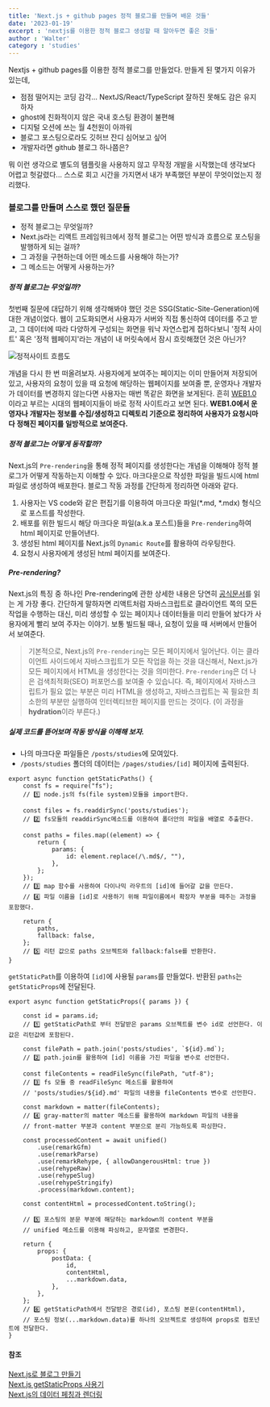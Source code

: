 ```yaml
---
title: 'Next.js + github pages 정적 블로그를 만들며 배운 것들'
date: '2023-01-19'
excerpt : 'nextjs를 이용한 정적 블로그 생성할 때 알아두면 좋은 것들'
author : 'Walter'
category : 'studies'
---
```

Nextjs + github pages를 이용한 정적 블로그를 만들었다. 만들게 된 몇가지 이유가 있는데,

- 점점 떨어지는 코딩 감각... NextJS/React/TypeScript 잘하진 못해도 감은 유지하자
- ghost에 친화적이지 않은 국내 호스팅 환경이 불편해
- 디지털 오션에 쓰는 월 4천원이 아까워
- 블로그 포스팅으로라도 깃허브 잔디 심어보고 싶어
- 개발자라면 github 블로그 하나쯤은?

뭐 이런 생각으로 별도의 템플릿을 사용하지 않고 무작정 개발을 시작했는데 생각보다 어렵고 헛갈렸다... 스스로 회고 시간을 가지면서 내가 부족했던 부분이 무엇이었는지 정리했다.

### 블로그를 만들며 스스로 했던 질문들

- 정적 블로그는 무엇일까?
- Next.js라는 리액트 프레임워크에서 정적 블로그는 어떤 방식과 흐름으로 포스팅을 발행하게 되는 걸까?
- 그 과정을 구현하는데 어떤 메소드를 사용해야 하는가?
- 그 메소드는 어떻게 사용하는가?

##### 정적 블로그는 무엇일까?
첫번째 질문에 대답하기 위해 생각해봐야 했던 것은 SSG(Static-Site-Generation)에 대한 개념이었다. 웹이 고도화되면서 사용자가 서버와 직접 통신하여 데이터를 주고 받고, 그 데이터에 따라 다양하게 구성되는 화면을 워낙 자연스럽게 접하다보니 '정적 사이트' 혹은 '정적 웹페이지'라는 개념이 내 머릿속에서 잠시 흐릿해졌던 것은 아닌가? 

<img src="https://d33wubrfki0l68.cloudfront.net/b0cd7be20ba718c92b5da007a109a89122f6791a/73909/v3/img/blog/ssg-host-flow.png" alt="정적사이트 흐름도" title="정적사이트 흐름도">

개념을 다시 한 번 떠올려보자. 사용자에게 보여주는 페이지는 이미 만들어져 저장되어 있고, 사용자의 요청이 있을 때 요청에 해당하는 웹페이지를 보여줄 뿐, 운영자나 개발자가 데이터를 변경하지 않는다면 사용자는 매번 똑같은 화면을 보게된다. 흔히 <a href="http://wiki.hash.kr/index.php/%EC%9B%B9_1.0" target="_blank">WEB1.0</a>이라고 부르는 시대의 웹페이지들이 바로 정적 사이트라고 보면 된다. __WEB1.0에서 운영자나 개발자는 정보를 수집/생성하고 디렉토리 기준으로 정리하여 사용자가 요청시마다 정해진 페이지를 일방적으로 보여준다.__

##### 정적 블로그는 어떻게 동작할까?
Next.js의 `Pre-rendering`을 통해 정적 페이지를 생성한다는 개념을 이해해야 정적 블로그가 어떻게 작동하는지 이해할 수 있다. 마크다운으로 작성한 파일을 빌드시에 html 파일로 생성하여 배포한다. 블로그 작동 과정를 간단하게 정리하면 아래와 같다.

1. 사용자는 VS code와 같은 편집기를 이용하여 마크다운 파일(*.md, *.mdx) 형식으로 포스트를 작성한다.
2. 배포를 위한 빌드시 해당 마크다운 파일(a.k.a 포스트)들을 `Pre-rendering`하여 html 페이지로 만들어낸다.
3. 생성된 html 페이지를 Next.js의 `Dynamic Route`를 활용하여 라우팅한다.
4. 요청시 사용자에게 생성된 html 페이지를  보여준다.

##### Pre-rendering?
Next.js의 특징 중 하나인 Pre-rendering에 관한 상세한 내용은 당연히 <a href="https://nextjs.org/learn/basics/data-fetching">공식문서</a>를 읽는 게 가장 좋다. 간단하게 말하자면 리액트처럼 자바스크립트로 클라이언트 쪽의 모든 작업을 수행하는 대신, 미리 생성할 수 있는 페이지나 데이터들을 미리 만들어 놨다가 사용자에게 빨리 보여 주자는 이야기. 보통 빌드될 때나, 요청이 있을 때 서버에서 만들어서 보여준다.

> 기본적으로, Next.js의 `Pre-rendering`는 모든 페이지에서 일어난다. 이는 클라이언트 사이드에서 자바스크립트가 모든 작업을 하는 것을 대신해서, Next.js가 모든 페이지에서 HTML을 생성한다는 것을 의미한다. `Pre-rendering`은 더 나은 검색최적화(SEO) 퍼포먼스를 보여줄 수 있습니다. 즉, 페이지에서 자바스크립트가 필요 없는 부분은 미리 HTML을 생성하고, 자바스크립트는 꼭 필요한 최소한의 부분만 실행하여 인터렉티브한 페이지를 만드는 것이다. (이 과정을 **hydration**이라 부른다.)

##### 실제 코드를 뜯어보며 작동 방식을 이해해 보자.
* 나의 마크다운 파일들은 `/posts/studies`에 모여있다.
* `/posts/studies` 폴더의 데이터는 `/pages/studies/[id]` 페이지에 출력된다.
```
export async function getStaticPaths() {
    const fs = require("fs");
    // 1️⃣ node.js의 fs(file system)모듈을 import한다.

    const files = fs.readdirSync('posts/studies');
    // 2️⃣ fs모듈의 readdirSync메소드를 이용하여 폴더안의 파일을 배열로 추출한다.

    const paths = files.map((element) => {        
        return {
            params: {
                id: element.replace(/\.md$/, ""),
            },
        };
    });
    // 3️⃣ map 함수를 사용하여 다이나믹 라우트의 [id]에 들어갈 값을 만든다.
    // 4️⃣ 파일 이름을 [id]로 사용하기 위해 파일이름에서 확장자 부분을 떼주는 과정을 포함했다.

    return {
        paths,
        fallback: false,
    }; 
    // 5️⃣ 리턴 값으로 paths 오브젝트와 fallback:false를 반환한다.
}
```
`getStaticPath`를 이용하여 `[id]`에 사용될 `params`를 만들었다. 반환된 `paths`는 `getStaticProps`에 전달된다.

```
export async function getStaticProps({ params }) {

    const id = params.id;
    // 1️⃣ getStaticPath로 부터 전달받은 params 오브젝트를 변수 id로 선언한다. 이 값은 리턴값에 포함된다.    

    const filePath = path.join('posts/studies', `${id}.md`);
    // 2️⃣ path.join를 활용하여 [id] 이름을 가진 파일을 변수로 선언한다.

    const fileContents = readFileSync(filePath, "utf-8");
    // 3️⃣ fs 모듈 중 readFileSync 메소드를 활용하여  
    // 'posts/studies/${id}.md' 파일의 내용을 fileContents 변수로 선언한다.

    const markdown = matter(fileContents);
    // 4️⃣ gray-matter의 matter 메소드를 활용하여 markdown 파일의 내용을
    // front-matter 부분과 content 부분으로 분리 가능하도록 파싱한다.

    const processedContent = await unified()
        .use(remarkGfm)
        .use(remarkParse)
        .use(remarkRehype, { allowDangerousHtml: true })
        .use(rehypeRaw)
        .use(rehypeSlug)
        .use(rehypeStringify)
        .process(markdown.content);

    const contentHtml = processedContent.toString();

    // 5️⃣ 포스팅의 분문 부분에 해당하는 markdown의 content 부분을
    // unified 메소드를 이용해 파싱하고, 문자열로 변경한다.

    return {
        props: {
            postData: {
                id,
                contentHtml,
                ...markdown.data,
            },
        },
    };
    // 6️⃣ getStaticPath에서 전달받은 경로(id), 포스팅 본문(contentHtml),
    // 포스팅 정보(...markdown.data)를 하나의 오브젝트로 생성하여 props로 컴포넌트에 전달한다.
}
```
#### 참조
<a href="https://code-anthropoid.tistory.com/category/React/Next.js"  style="display:block;" target="_blank">Next.js로 블로그 만들기</a>
<a href="https://velog.io/@taeung/Next.js-getStaticProps-%EC%82%AC%EC%9A%A9%EA%B8%B0" target="_blank" style="display:block;">Next.js getStaticProps 사용기</a>
<a href="https://velog.io/@chaewonkang/Next.js%EC%9D%98-%EB%8D%B0%EC%9D%B4%ED%84%B0-%ED%8E%98%EC%B9%AD%EA%B3%BC-%EB%A0%8C%EB%8D%94%EB%A7%81" target="_blank" style="display:block;">Next.js의 데이터 페칭과 렌더링</a>